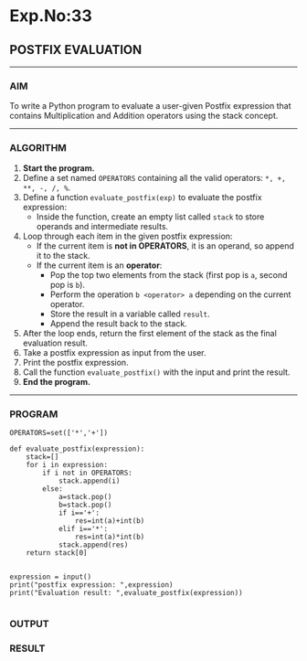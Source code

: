 # Exp.No:33  
## POSTFIX EVALUATION

---

### AIM  
To write a Python program to evaluate a user-given Postfix expression that contains Multiplication and Addition operators using the stack concept.

---

### ALGORITHM

1. **Start the program.**
2. Define a set named `OPERATORS` containing all the valid operators: `*, +, **, -, /, %`.
3. Define a function `evaluate_postfix(exp)` to evaluate the postfix expression:
   - Inside the function, create an empty list called `stack` to store operands and intermediate results.
4. Loop through each item in the given postfix expression:
   - If the current item is **not in OPERATORS**, it is an operand, so append it to the stack.
   - If the current item is an **operator**:
     - Pop the top two elements from the stack (first pop is `a`, second pop is `b`).
     - Perform the operation `b <operator> a` depending on the current operator.
     - Store the result in a variable called `result`.
     - Append the result back to the stack.
5. After the loop ends, return the first element of the stack as the final evaluation result.
6. Take a postfix expression as input from the user.
7. Print the postfix expression.
8. Call the function `evaluate_postfix()` with the input and print the result.
9. **End the program.**

---

### PROGRAM

```
OPERATORS=set(['*','+']) 

def evaluate_postfix(expression):
    stack=[]
    for i in expression:
        if i not in OPERATORS:
            stack.append(i)
        else:
            a=stack.pop()
            b=stack.pop()
            if i=='+':
                res=int(a)+int(b)
            elif i=='*':
                res=int(a)*int(b)
            stack.append(res)
    return stack[0]
    
    
expression = input()
print("postfix expression: ",expression)
print("Evaluation result: ",evaluate_postfix(expression))


```

### OUTPUT


### RESULT

